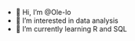 - 👋 Hi, I’m @Ole-lo
- 👀 I’m interested in data analysis
- 🌱 I’m currently learning R and SQL


<!---
Ole-lo/Ole-lo is a ✨ special ✨ repository because its `README.md` (this file) appears on your GitHub profile.
You can click the Preview link to take a look at your changes.
--->
